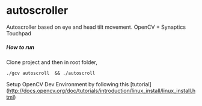 autoscroller
============

Autoscroller based on eye and head tilt movement. OpenCV + Synaptics Touchpad

##### How to run

Clone project and then in root folder, 
```
./gcv autoscroll  && ./autoscroll
```

Setup OpenCV Dev Environment by following this [tutorial] (http://docs.opencv.org/doc/tutorials/introduction/linux_install/linux_install.html)
